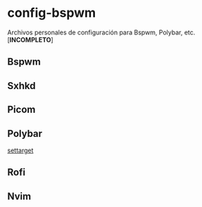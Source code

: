 # config-bspwm

Archivos personales de configuración para Bspwm, Polybar, etc. [**INCOMPLETO**]

## Bspwm

## Sxhkd

## Picom

## Polybar
[settarget](/settarget.md)

## Rofi

## Nvim